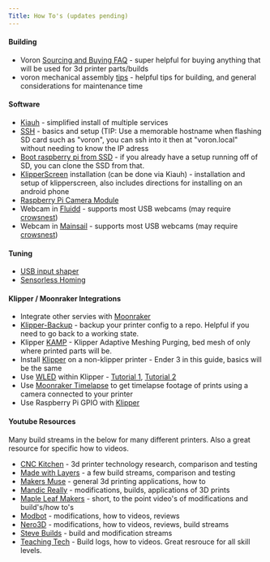 ```yaml
---
Title: How To's (updates pending)
---
```

#### Building
- Voron [Sourcing and Buying FAQ](https://docs.vorondesign.com/sourcing_faq.html) - super helpful for buying anything that will be used for 3d printer parts/builds
- voron mechanical assembly [tips](https://docs.vorondesign.com/build/mechanical/) - helpful tips for building, and general considerations for maintenance time

#### Software
- [Kiauh](https://github.com/dw-0/kiauh) - simplified install of multiple services
- [SSH](https://github.com/VoronDesign/Voron-Documentation/blob/main/build/software/ssh.md) - basics and setup (TIP: Use a memorable hostname when flashing SD card such as "voron", you can ssh into it then at "voron.local" without needing to know the IP adress
- [Boot raspberry pi from SSD](https://www.makeuseof.com/how-to-boot-raspberry-pi-ssd-permanent-storage/) - if you already have a setup running off of SD, you can clone the SSD from that.
- [KlipperScreen](https://klipperscreen.github.io/KlipperScreen/Installation/) installation (can be done via Kiauh) - installation and setup of klipperscreen, also includes directions for installing on an android phone
- [Raspberry Pi Camera Module](https://www.raspberrypi.com/documentation/accessories/camera.html)
- Webcam in [Fluidd](https://docs.fluidd.xyz/features/cameras) - supports most USB webcams (may require [crowsnest](https://docs.fluidd.xyz/features/cameras#crowsnest-support))
- Webcam in [Mainsail](https://docs.mainsail.xyz/overview/settings/webcams) - supports most USB webcams (may require [crowsnest](https://crowsnest.mainsail.xyz/))
      
#### Tuning
- [USB input shaper](https://www.youtube.com/watch?v=W_VHbT_tsZw&t=584s)
- [Sensorless Homing](https://github.com/VoronDesign/Voron-Documentation/blob/main/community/howto/clee/sensorless_xy_homing.md)

#### Klipper / Moonraker Integrations
- Integrate other servies with [Moonraker](https://moonraker.readthedocs.io/en/latest/configuration/)
- [Klipper-Backup](https://staubgeborener.github.io/klipper-backup/) - backup your printer config to a repo. Helpful if you need to go back to a working state.
- Klipper [KAMP](https://github.com/kyleisah/Klipper-Adaptive-Meshing-Purging) - Klipper Adaptive Meshing Purging, bed mesh of only where printed parts will be.
- Install [Klipper](https://www.obico.io/blog/install-klipper-ender-3/) on a non-klipper printer - Ender 3 in this guide, basics will be the same
- Use [WLED](https://kno.wled.ge/) within Klipper - [Tutorial 1](https://github.com/dtjager/3D-Printing-Resources/blob/main/misc%20pages/WLED.md), [Tutorial 2](https://github.com/Gliptopolis/WLED_Klipper)
- Use [Moonraker Timelapse](https://github.com/mainsail-crew/moonraker-timelapse) to get timelapse footage of prints using a camera connected to your printer
- Use Raspberry Pi GPIO with [Klipper](https://www.klipper3d.org/RPi_microcontroller.html)

#### Youtube Resources
Many build streams in the below for many different printers. Also a great resource for specific how to videos.
- [CNC Kitchen](https://www.youtube.com/@CNCKitchen) - 3d printer technology research, comparison and testing
- [Made with Layers](https://www.youtube.com/@MadeWithLayers) - a few build streams, comparison and testing
- [Makers Muse](https://www.youtube.com/@MakersMuse) - general 3d printing applications, how to
- [Mandic Really](https://www.youtube.com/@MandicReally) - modifications, builds, applications of 3D prints
- [Maple Leaf Makers](https://www.youtube.com/@MapleLeafMakers/featured) - short, to the point video's of modifications and build's/how to's
- [Modbot](https://www.youtube.com/@ModBotArmy) - modifications, how to videos, reviews
- [Nero3D](https://www.youtube.com/@CanuckCreator) - modifications, how to videos, reviews, build streams
- [Steve Builds](https://www.youtube.com/@SteveBuilds) - build and modification streams
- [Teaching Tech](https://www.youtube.com/@TeachingTech) - Build logs, how to videos. Great resrouce for all skill levels.
